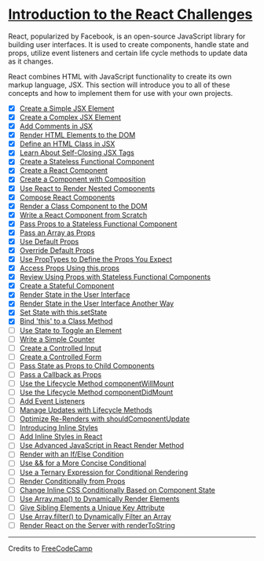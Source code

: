 # [Introduction to the React Challenges](https://learn.freecodecamp.org/front-end-libraries/react)

React, popularized by Facebook, is an open-source JavaScript library for building user interfaces. It is used to create components, handle state and props, utilize event listeners and certain life cycle methods to update data as it changes.

React combines HTML with JavaScript functionality to create its own markup language, JSX. This section will introduce you to all of these concepts and how to implement them for use with your own projects.

- [x] [Create a Simple JSX Element](01-create-a-simple-jsx-element.md)
- [x] [Create a Complex JSX Element](02-create-a-complex-jsx-element.md)
- [x] [Add Comments in JSX](03-add-comments-in-jsx.md)
- [x] [Render HTML Elements to the DOM](04-render-html-elements-to-the-dom.md)
- [x] [Define an HTML Class in JSX](05-define-an-html-class-in-jsx.md)
- [x] [Learn About Self-Closing JSX Tags](06-learn-about-self-closing-jsx-tags.md)
- [x] [Create a Stateless Functional Component](07-create-a-stateless-functional-component.md)
- [x] [Create a React Component](08-create-a-react-component.md)
- [x] [Create a Component with Composition](09-create-a-component-with-composition.md)
- [x] [Use React to Render Nested Components](10-use-react-to-render-nested-components.md)
- [x] [Compose React Components](11-compose-react-components.md)
- [x] [Render a Class Component to the DOM](12-render-a-class-component-to-the-dom.md)
- [x] [Write a React Component from Scratch](13-write-a-react-component-from-scratch.md)
- [x] [Pass Props to a Stateless Functional Component](14-pass-props-to-a-stateless-functional-component.md)
- [x] [Pass an Array as Props](15-pass-an-array-as-props.md)
- [x] [Use Default Props](16-use-default-props.md)
- [x] [Override Default Props](17-override-default-props.md)
- [x] [Use PropTypes to Define the Props You Expect](18-use-proptypes-to-define-the-props-you-expect.md)
- [x] [Access Props Using this.props](19-access-props-using-this-props.md)
- [x] [Review Using Props with Stateless Functional Components](20-review-using-props-with-stateless-functional-components.md)
- [x] [Create a Stateful Component](21-create-a-stateful-component.md)
- [x] [Render State in the User Interface](22-render-state-in-the-user-interface.md)
- [x] [Render State in the User Interface Another Way](23-render-state-in-the-user-interface-another-way.md)
- [x] [Set State with this.setState](24-set-state-with-this-setstate.md)
- [x] [Bind 'this' to a Class Method](25-bind-this-to-a-class-method.md)
- [ ] [Use State to Toggle an Element](26-use-state-to-toggle-an-element.md)
- [ ] [Write a Simple Counter](27-write-a-simple-counter.md)
- [ ] [Create a Controlled Input](28-create-a-controlled-input.md)
- [ ] [Create a Controlled Form](29-create-a-controlled-form.md)
- [ ] [Pass State as Props to Child Components](30-pass-state-as-props-to-child-components.md)
- [ ] [Pass a Callback as Props]()
- [ ] [Use the Lifecycle Method componentWillMount]()
- [ ] [Use the Lifecycle Method componentDidMount]()
- [ ] [Add Event Listeners]()
- [ ] [Manage Updates with Lifecycle Methods]()
- [ ] [Optimize Re-Renders with shouldComponentUpdate]()
- [ ] [Introducing Inline Styles]()
- [ ] [Add Inline Styles in React]()
- [ ] [Use Advanced JavaScript in React Render Method]()
- [ ] [Render with an If/Else Condition]()
- [ ] [Use && for a More Concise Conditional]()
- [ ] [Use a Ternary Expression for Conditional Rendering]()
- [ ] [Render Conditionally from Props]()
- [ ] [Change Inline CSS Conditionally Based on Component State]()
- [ ] [Use Array.map() to Dynamically Render Elements]()
- [ ] [Give Sibling Elements a Unique Key Attribute]()
- [ ] [Use Array.filter() to Dynamically Filter an Array]()
- [ ] [Render React on the Server with renderToString]()

---

Credits to [FreeCodeCamp](https://www.freecodecamp.org/)